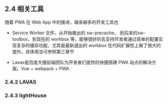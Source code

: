 ## 2.4 相关工具

随着 PWA 在 Web App 中的推进，越来越多的开发工具也

- Service Worker 文件，从开始推出的 sw-precache， 到后来的sw-toolbox，到现在的 workbox 等，能够很好的去支持开发者通过简单的配置实现复杂的缓存功能，尤其是最新退出的 workbox 在代码扩展性上做了很大的提升。具体用法可参照第三章节[]()

- Lavas是百度大搜前端团队为开发者们提供的快捷搭建 PWA 站点的解决方案。Vue + webpack + PWA


### 2.4.2 LAVAS


### 2.4.3 lightHouse